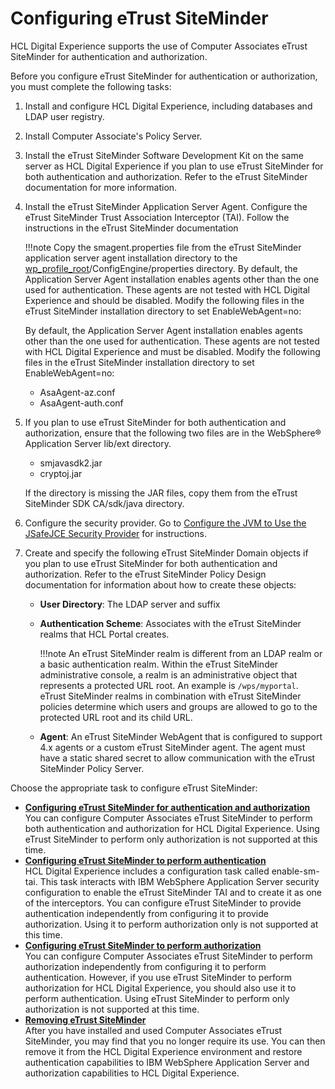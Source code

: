 # Configuring eTrust SiteMinder

HCL Digital Experience supports the use of Computer Associates eTrust SiteMinder for authentication and authorization.

Before you configure eTrust SiteMinder for authentication or authorization, you must complete the following tasks:

1.  Install and configure HCL Digital Experience, including databases and LDAP user registry.

2.  Install Computer Associate's Policy Server.

3.  Install the eTrust SiteMinder Software Development Kit on the same server as HCL Digital Experience if you plan to use eTrust SiteMinder for both authentication and authorization. Refer to the eTrust SiteMinder documentation for more information.

4.  Install the eTrust SiteMinder Application Server Agent. Configure the eTrust SiteMinder Trust Association Interceptor (TAI). Follow the instructions in the eTrust SiteMinder documentation

    !!!note
        Copy the smagent.properties file from the eTrust SiteMinder application server agent installation directory to the [wp\_profile\_root](../../../../../../../guide_me/wpsdirstr.md)/ConfigEngine/properties directory. By default, the Application Server Agent installation enables agents other than the one used for authentication. These agents are not tested with HCL Digital Experience and should be disabled. Modify the following files in the eTrust SiteMinder installation directory to set EnableWebAgent=no:

    By default, the Application Server Agent installation enables agents other than the one used for authentication. These agents are not tested with HCL Digital Experience and must be disabled. Modify the following files in the eTrust SiteMinder installation directory to set EnableWebAgent=no:

    -   AsaAgent-az.conf
    -   AsaAgent-auth.conf

5.  If you plan to use eTrust SiteMinder for both authentication and authorization, ensure that the following two files are in the WebSphere® Application Server lib/ext directory.

    -   smjavasdk2.jar
    -   cryptoj.jar

    If the directory is missing the JAR files, copy them from the eTrust SiteMinder SDK CA/sdk/java directory.

6.  Configure the security provider. Go to [Configure the JVM to Use the JSafeJCE Security Provider](https://knowledge.broadcom.com/external/article/31084/jsafejce-is-not-installed-as-a-security.html) for instructions.

7.  Create and specify the following eTrust SiteMinder Domain objects if you plan to use eTrust SiteMinder for both authentication and authorization. Refer to the eTrust SiteMinder Policy Design documentation for information about how to create these objects:

    -   **User Directory**: The LDAP server and suffix
    -   **Authentication Scheme**: Associates with the eTrust SiteMinder realms that HCL Portal creates.

        !!!note
            An eTrust SiteMinder realm is different from an LDAP realm or a basic authentication realm. Within the eTrust SiteMinder administrative console, a realm is an administrative object that represents a protected URL root. An example is `/wps/myportal`. eTrust SiteMinder realms in combination with eTrust SiteMinder policies determine which users and groups are allowed to go to the protected URL root and its child URL.

    -   **Agent**: An eTrust SiteMinder WebAgent that is configured to support 4.x agents or a custom eTrust SiteMinder agent. The agent must have a static shared secret to allow communication with the eTrust SiteMinder Policy Server.

Choose the appropriate task to configure eTrust SiteMinder:

-   **[Configuring eTrust SiteMinder for authentication and authorization](conf_sit.md)**  
You can configure Computer Associates eTrust SiteMinder to perform both authentication and authorization for HCL Digital Experience. Using eTrust SiteMinder to perform only authorization is not supported at this time.
-   **[Configuring eTrust SiteMinder to perform authentication](sit_setup_auth.md)**  
HCL Digital Experience includes a configuration task called enable-sm-tai. This task interacts with IBM WebSphere Application Server security configuration to enable the eTrust SiteMinder TAI and to create it as one of the interceptors. You can configure eTrust SiteMinder to provide authentication independently from configuring it to provide authorization. Using it to perform authorization only is not supported at this time.
-   **[Configuring eTrust SiteMinder to perform authorization](sit_setup_esm.md)**  
You can configure Computer Associates eTrust SiteMinder to perform authorization independently from configuring it to perform authentication. However, if you use eTrust SiteMinder to perform authorization for HCL Digital Experience, you should also use it to perform authentication. Using eTrust SiteMinder to perform only authorization is not supported at this time.
-   **[Removing eTrust SiteMinder](sit_deconfig.md)**  
After you have installed and used Computer Associates eTrust SiteMinder, you may find that you no longer require its use. You can then remove it from the HCL Digital Experience environment and restore authentication capabilities to IBM WebSphere Application Server and authorization capabilities to HCL Digital Experience.


